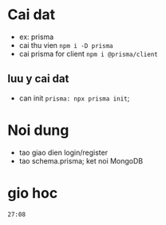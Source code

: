 # Cai dat

- ex: prisma
- cai thu vien `npm i -D prisma`
- cai prisma for client `npm i @prisma/client`

## luu y cai dat

- can init `prisma: npx prisma init`;

# Noi dung

- tao giao dien login/register
- tao schema.prisma; ket noi MongoDB

# gio hoc

`27:08`
